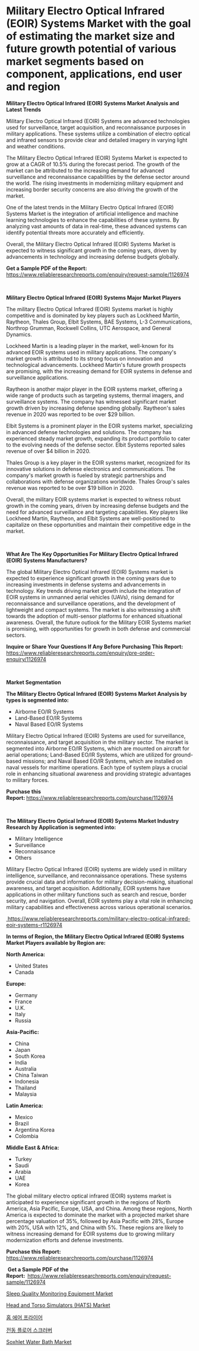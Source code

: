 <p><h1>Military Electro Optical Infrared (EOIR) Systems Market with the goal of estimating the market size and future growth potential of various market segments based on component, applications, end user and region</h1></p><p><strong>Military Electro Optical Infrared (EOIR) Systems Market Analysis and Latest Trends</strong></p>
<p><p>Military Electro Optical Infrared (EOIR) Systems are advanced technologies used for surveillance, target acquisition, and reconnaissance purposes in military applications. These systems utilize a combination of electro optical and infrared sensors to provide clear and detailed imagery in varying light and weather conditions.</p><p>The Military Electro Optical Infrared (EOIR) Systems Market is expected to grow at a CAGR of 10.5% during the forecast period. The growth of the market can be attributed to the increasing demand for advanced surveillance and reconnaissance capabilities by the defense sector around the world. The rising investments in modernizing military equipment and increasing border security concerns are also driving the growth of the market.</p><p>One of the latest trends in the Military Electro Optical Infrared (EOIR) Systems Market is the integration of artificial intelligence and machine learning technologies to enhance the capabilities of these systems. By analyzing vast amounts of data in real-time, these advanced systems can identify potential threats more accurately and efficiently.</p><p>Overall, the Military Electro Optical Infrared (EOIR) Systems Market is expected to witness significant growth in the coming years, driven by advancements in technology and increasing defense budgets globally.</p></p>
<p><strong>Get a Sample PDF of the Report:&nbsp;</strong> <a href="https://www.reliableresearchreports.com/enquiry/request-sample/1126974">https://www.reliableresearchreports.com/enquiry/request-sample/1126974</a></p>
<p>&nbsp;</p>
<p><strong>Military Electro Optical Infrared (EOIR) Systems Major Market Players</strong></p>
<p><p>The military Electro Optical Infrared (EOIR) Systems market is highly competitive and is dominated by key players such as Lockheed Martin, Raytheon, Thales Group, Elbit Systems, BAE Systems, L-3 Communications, Northrop Grumman, Rockwell Collins, UTC Aerospace, and General Dynamics.</p><p>Lockheed Martin is a leading player in the market, well-known for its advanced EOIR systems used in military applications. The company's market growth is attributed to its strong focus on innovation and technological advancements. Lockheed Martin's future growth prospects are promising, with the increasing demand for EOIR systems in defense and surveillance applications.</p><p>Raytheon is another major player in the EOIR systems market, offering a wide range of products such as targeting systems, thermal imagers, and surveillance systems. The company has witnessed significant market growth driven by increasing defense spending globally. Raytheon's sales revenue in 2020 was reported to be over $29 billion.</p><p>Elbit Systems is a prominent player in the EOIR systems market, specializing in advanced defense technologies and solutions. The company has experienced steady market growth, expanding its product portfolio to cater to the evolving needs of the defense sector. Elbit Systems reported sales revenue of over $4 billion in 2020.</p><p>Thales Group is a key player in the EOIR systems market, recognized for its innovative solutions in defense electronics and communications. The company's market growth is fueled by strategic partnerships and collaborations with defense organizations worldwide. Thales Group's sales revenue was reported to be over $19 billion in 2020.</p><p>Overall, the military EOIR systems market is expected to witness robust growth in the coming years, driven by increasing defense budgets and the need for advanced surveillance and targeting capabilities. Key players like Lockheed Martin, Raytheon, and Elbit Systems are well-positioned to capitalize on these opportunities and maintain their competitive edge in the market.</p></p>
<p>&nbsp;</p>
<p><strong>What Are The Key Opportunities For Military Electro Optical Infrared (EOIR) Systems Manufacturers?</strong></p>
<p><p>The global Military Electro Optical Infrared (EOIR) Systems market is expected to experience significant growth in the coming years due to increasing investments in defense systems and advancements in technology. Key trends driving market growth include the integration of EOIR systems in unmanned aerial vehicles (UAVs), rising demand for reconnaissance and surveillance operations, and the development of lightweight and compact systems. The market is also witnessing a shift towards the adoption of multi-sensor platforms for enhanced situational awareness. Overall, the future outlook for the Military EOIR Systems market is promising, with opportunities for growth in both defense and commercial sectors.</p></p>
<p><strong>Inquire or Share Your Questions If Any Before Purchasing This Report:</strong> <a href="https://www.reliableresearchreports.com/enquiry/pre-order-enquiry/1126974">https://www.reliableresearchreports.com/enquiry/pre-order-enquiry/1126974</a></p>
<p>&nbsp;</p>
<p><strong>Market Segmentation</strong></p>
<p><strong>The Military Electro Optical Infrared (EOIR) Systems Market Analysis by types is segmented into:</strong></p>
<p><ul><li>Airborne EO/IR Systems</li><li>Land-Based EO/IR Systems</li><li>Naval Based EO/IR Systems</li></ul></p>
<p><p>Military Electro Optical Infrared (EOIR) Systems are used for surveillance, reconnaissance, and target acquisition in the military sector. The market is segmented into Airborne EO/IR Systems, which are mounted on aircraft for aerial operations; Land-Based EO/IR Systems, which are utilized for ground-based missions; and Naval Based EO/IR Systems, which are installed on naval vessels for maritime operations. Each type of system plays a crucial role in enhancing situational awareness and providing strategic advantages to military forces.</p></p>
<p><strong>Purchase this Report:&nbsp;</strong><a href="https://www.reliableresearchreports.com/purchase/1126974">https://www.reliableresearchreports.com/purchase/1126974</a></p>
<p>&nbsp;</p>
<p><strong>The Military Electro Optical Infrared (EOIR) Systems Market Industry Research by Application is segmented into:</strong></p>
<p><ul><li>Military Intelligence</li><li>Surveillance</li><li>Reconnaissance</li><li>Others</li></ul></p>
<p><p>Military Electro Optical Infrared (EOIR) systems are widely used in military intelligence, surveillance, and reconnaissance operations. These systems provide crucial data and information for military decision-making, situational awareness, and target acquisition. Additionally, EOIR systems have applications in other military functions such as search and rescue, border security, and navigation. Overall, EOIR systems play a vital role in enhancing military capabilities and effectiveness across various operational scenarios.</p></p>
<p><a href="https://www.reliableresearchreports.com/military-electro-optical-infrared-eoir-systems-r1126974">&nbsp;https://www.reliableresearchreports.com/military-electro-optical-infrared-eoir-systems-r1126974</a></p>
<p><strong>In terms of Region, the Military Electro Optical Infrared (EOIR) Systems Market Players available by Region are:</strong></p>
<p>
    <p> <strong> North America: </strong>
        <ul>
            <li>United States</li>
            <li>Canada</li>
        </ul>
        </p> 
    <p> <strong> Europe: </strong>
        <ul>
            <li>Germany</li>
            <li>France</li>
            <li>U.K.</li>
            <li>Italy</li>
            <li>Russia</li>
        </ul>
        </p> 
    <p> <strong> Asia-Pacific: </strong>
        <ul>
            <li>China</li>
            <li>Japan</li>
            <li>South Korea</li>
            <li>India</li>
            <li>Australia</li>
            <li>China Taiwan</li>
            <li>Indonesia</li>
            <li>Thailand</li>
            <li>Malaysia</li>
        </ul>
        </p> 
    <p> <strong> Latin America: </strong>
        <ul>
            <li>Mexico</li>
            <li>Brazil</li>
            <li>Argentina Korea</li>
            <li>Colombia</li>
        </ul>
        </p> 
    <p> <strong> Middle East & Africa: </strong>
        <ul>
            <li>Turkey</li>
            <li>Saudi</li>
            <li>Arabia</li>
            <li>UAE</li>
            <li>Korea</li>
        </ul>
    </p>
    </p>
<p><p>The global military electro optical infrared (EOIR) systems market is anticipated to experience significant growth in the regions of North America, Asia Pacific, Europe, USA, and China. Among these regions, North America is expected to dominate the market with a projected market share percentage valuation of 35%, followed by Asia Pacific with 28%, Europe with 20%, USA with 12%, and China with 5%. These regions are likely to witness increasing demand for EOIR systems due to growing military modernization efforts and defense investments.</p></p>
<p><strong>Purchase this Report: </strong><a href="https://www.reliableresearchreports.com/purchase/1126974">https://www.reliableresearchreports.com/purchase/1126974</a></p>
<p>&nbsp;<strong>Get a Sample PDF of the Report:&nbsp;&nbsp;</strong><a href="https://www.reliableresearchreports.com/enquiry/request-sample/1126974">https://www.reliableresearchreports.com/enquiry/request-sample/1126974</a></p>
<p><strong></strong></p>
<p><p><a href="https://github.com/LiamDavis60/Market-Research-Report-List-2/blob/main/sleep-quality-monitoring-equipment-market.md">Sleep Quality Monitoring Equipment Market</a></p><p><a href="https://github.com/rakibtthstu9900/Market-Research-Report-List-1/blob/main/head-and-torso-simulators-hats-market.md">Head and Torso Simulators (HATS) Market</a></p><p><a href="https://github.com/risastia4/Market-Research-Report-List-2/blob/main/158578272893.md">홈 에어 프라이어</a></p><p><a href="https://github.com/amuji413411/Market-Research-Report-List-2/blob/main/939480172892.md">전동 플로어 스크러버</a></p><p><a href="https://github.com/ernidarwin455/Market-Research-Report-List-1/blob/main/soxhlet-water-bath-market.md">Soxhlet Water Bath Market</a></p></p>